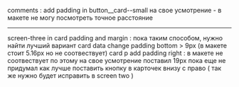 comments :
add padding in button\_\_card--small на свое усмотрение - в макете не могу посмотреть точное расстояние

---

screen-three in card padding and margin : пока таким способом, нужно найти лучший вариант
card data change padding bottom > 9px (в макете стоит 5.16px но не соотвествует)
card p add padding right : в макете не соотвествует по этому на свое усмотрение поставил 19px
пока еще не придумал как лучше поставить кнопку в карточек внизу с право ( так же нужно будет исправить в screen two )
